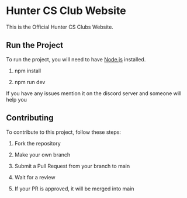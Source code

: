 # Hunter CS Club Website

This is the Official Hunter CS Clubs Website.

## Run the Project

To run the project, you will need to have [Node.js](https://nodejs.org/en/) installed.

1. npm install

2. npm run dev

If you have any issues mention it on the discord server and someone will help you

## Contributing

To contribute to this project, follow these steps:

1. Fork the repository

2. Make your own branch

3. Submit a Pull Request from your branch to main

4. Wait for a review

5. If your PR is approved, it will be merged into main
